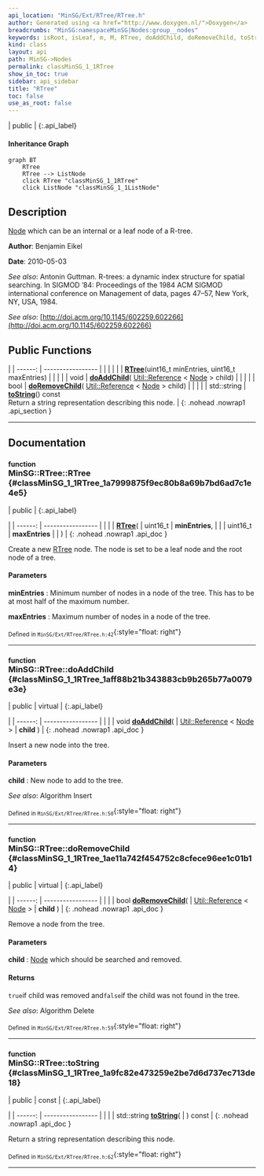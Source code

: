 ```yaml
---
api_location: "MinSG/Ext/RTree/RTree.h"
author: Generated using <a href="http://www.doxygen.nl/">Doxygen</a>
breadcrumbs: "MinSG:namespaceMinSG|Nodes:group__nodes"
keywords: isRoot, isLeaf, m, M, RTree, doAddChild, doRemoveChild, toString, RTree, chooseLeaf, adjustTree, findLeaf, condenseTree, collectEntries, splitNode, distributeNodes
kind: class
layout: api
path: MinSG->Nodes
permalink: classMinSG_1_1RTree
show_in_toc: true
sidebar: api_sidebar
title: "RTree"
toc: false
use_as_root: false
---
```


| public |
{:.api_label}

#### Inheritance Graph

```mermaid
graph BT
	RTree
	RTree --> ListNode
	click RTree "classMinSG_1_1RTree"
	click ListNode "classMinSG_1_1ListNode"
```

## Description



 [Node](classMinSG_1_1Node) which can be an internal or a leaf node of a R-tree.



**Author**: Benjamin Eikel



**Date**: 2010-05-03



*See also*: Antonin Guttman. R-trees: a dynamic index structure for spatial searching. In SIGMOD ’84: Proceedings of the 1984 ACM SIGMOD international conference on Management of data, pages 47–57, New York, NY, USA, 1984.



*See also*: [http://doi.acm.org/10.1145/602259.602266](http://doi.acm.org/10.1145/602259.602266)





## Public Functions

|
| ------: | ----------------- |
|  | |
|  | **[RTree](#classMinSG_1_1RTree_1a7999875f9ec80b8a69b7bd6ad7c1e4e5)**(uint16_t minEntries, uint16_t maxEntries) |
|  | |
| void | **[doAddChild](#classMinSG_1_1RTree_1aff88b21b343883cb9b265b77a0079e3e)**( [Util::Reference](classUtil_1_1Reference) < [Node](classMinSG_1_1Node) > child) |
|  | |
| bool | **[doRemoveChild](#classMinSG_1_1RTree_1ae11a742f454752c8cfece96ee1c01b14)**( [Util::Reference](classUtil_1_1Reference) < [Node](classMinSG_1_1Node) > child) |
|  | |
| std::string | **[toString](#classMinSG_1_1RTree_1a9fc82e473259e2be7d6d737ec713de18)**() const <br/> Return a string representation describing this node. |
{: .nohead .nowrap1 .api_section }


-------------------------------------------------------------------

## Documentation

### <small>function</small><br/> MinSG::RTree::RTree {#classMinSG_1_1RTree_1a7999875f9ec80b8a69b7bd6ad7c1e4e5}

| public |
{:.api_label}

|
| ------: | ----------------- |
|  |
|  **[RTree](#classMinSG_1_1RTree_1a7999875f9ec80b8a69b7bd6ad7c1e4e5)**( | uint16_t | **minEntries**, |
| | uint16_t | **maxEntries** |
|   ) |
{: .nohead .nowrap1 .api_doc }



Create a new [RTree](classMinSG_1_1RTree) node. The node is set to be a leaf node and the root node of a tree.


#### Parameters
**minEntries**
:  Minimum number of nodes in a node of the tree. This has to be at most half of the maximum number.



**maxEntries**
:  Maximum number of nodes in a node of the tree.







<sub>Defined in `MinSG/Ext/RTree/RTree.h:42`</sub>{:style="float: right"}

-------------------------------------------------------------------

### <small>function</small><br/> MinSG::RTree::doAddChild {#classMinSG_1_1RTree_1aff88b21b343883cb9b265b77a0079e3e}

| public | virtual |
{:.api_label}

|
| ------: | ----------------- |
|  |
| void **[doAddChild](#classMinSG_1_1RTree_1aff88b21b343883cb9b265b77a0079e3e)**( |  [Util::Reference](classUtil_1_1Reference) < [Node](classMinSG_1_1Node) > | **child** ) |
{: .nohead .nowrap1 .api_doc }



Insert a new node into the tree.


#### Parameters
**child**
:  New node to add to the tree.





*See also*: Algorithm Insert





<sub>Defined in `MinSG/Ext/RTree/RTree.h:50`</sub>{:style="float: right"}

-------------------------------------------------------------------

### <small>function</small><br/> MinSG::RTree::doRemoveChild {#classMinSG_1_1RTree_1ae11a742f454752c8cfece96ee1c01b14}

| public | virtual |
{:.api_label}

|
| ------: | ----------------- |
|  |
| bool **[doRemoveChild](#classMinSG_1_1RTree_1ae11a742f454752c8cfece96ee1c01b14)**( |  [Util::Reference](classUtil_1_1Reference) < [Node](classMinSG_1_1Node) > | **child** ) |
{: .nohead .nowrap1 .api_doc }



Remove a node from the tree.


#### Parameters
**child**
:   [Node](classMinSG_1_1Node) which should be searched and removed.




#### Returns
`true`if child was removed and`false`if the child was not found in the tree.



*See also*: Algorithm Delete





<sub>Defined in `MinSG/Ext/RTree/RTree.h:59`</sub>{:style="float: right"}

-------------------------------------------------------------------

### <small>function</small><br/> MinSG::RTree::toString {#classMinSG_1_1RTree_1a9fc82e473259e2be7d6d737ec713de18}

| public | const |
{:.api_label}

|
| ------: | ----------------- |
|  |
| std::string **[toString](#classMinSG_1_1RTree_1a9fc82e473259e2be7d6d737ec713de18)**( |  ) const |
{: .nohead .nowrap1 .api_doc }

Return a string representation describing this node.





<sub>Defined in `MinSG/Ext/RTree/RTree.h:62`</sub>{:style="float: right"}

-------------------------------------------------------------------

